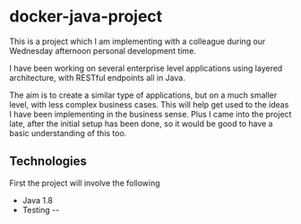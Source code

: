 # docker-java-project

This is a project which I am implementing with a colleague during our Wednesday afternoon personal development time.

I have been working on several enterprise level applications using layered architecture, with RESTful endpoints all in Java. 

The aim is to create a similar type of applications, but on a much smaller level, with less complex business cases. This will help get used to the ideas I have been implementing in the  business sense. Plus I came into the project late, after the initial setup has been done, so it would be good to have a basic understanding of this too.

## Technologies

First the project will involve the following

- Java 1.8 
- Testing 
-- 
